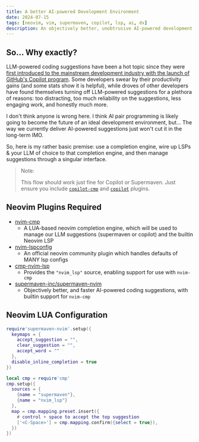 ```yaml
---
title: A better AI-powered Development Environment
date: 2024-07-15
tags: [neovim, vim, supermaven, copilot, lsp, ai, dx]
description: An objectively better, unobtrusive AI-powered development environment. Making use of a mixture of language servers and AI suggestions within the same flow.
---
```


## So... Why exactly?

LLM-powered coding suggestions have been a hot topic since they were [first introduced to the mainstream development industry with the launch of GitHub's Copilot program](https://github.blog/2021-06-29-introducing-github-copilot-ai-pair-programmer/). Some developers swear by their productivity gains (and some stats show it is helpful), while droves of other developers have found themselves turning off LLM-powered suggestions for a plethora of reasons: too distracting, too much reliability on the suggestions, less engaging work, and honestly much more.

I don't think anyone is wrong here. I think AI pair programming is likely going to become the future of an ideal development environment, but... The way we currently deliver AI-powered suggestions just won't cut it in the long-term IMO.

So, here is my rather basic premise: use a completion engine, wire up LSPs &amp; your LLM of choice to that completion engine, and then manage suggestions through a singular interface.

> Note:
>
> This flow should work just fine for Copilot or Supermaven. Just ensure you include [`copilot-cmp`](https://github.com/zbirenbaum/copilot-cmp) and [`copilot`](https://github.com/github/copilot.vim]) plugins.

## Neovim Plugins Required

* [nvim-cmp](https://github.com/hrsh7th/nvim-cmp)
  * A LUA-based neovim completion engine, which will be used to manage our LLM suggestions (supermaven or copilot) and the builtin Neovim LSP
* [nvim-lspconfig](https://github.com/neovim/nvim-lspconfig)
  * An official neovim community plugin which handles defaults of MANY lsp configs
* [cmp-nvim-lsp](https://github.com/hrsh7th/cmp-nvim-lsp)
  * Provides the `"nvim_lsp"` source, enabling support for use with `nvim-cmp`
* [supermaven-inc/supermaven-nvim](https://github.com/supermaven-inc/supermaven-nvim)
  * Objectively better, and faster AI-powered coding suggestions, with builtin support for `nvim-cmp`


## Neovim LUA Configuration

```lua
require'supermaven-nvim'.setup({
  keymaps = {
    accept_suggestion = "",
    clear_suggestion = "",
    accept_word = ""
  },
  disable_inline_completion = true
})

local cmp = require'cmp'
cmp.setup({
  sources = {
    {name = "supermaven"},
    {name = "nvim_lsp"}
  },
  map = cmp.mapping.preset.insert({
    # control + space to accept the top suggestion
    ['<C-Space>'] = cmp.mapping.confirm({select = true}),
  })
})
```

